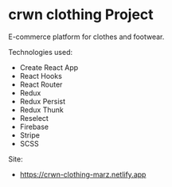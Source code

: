 # crwn clothing Project

E-commerce platform for clothes and footwear.

Technologies used:

- Create React App
- React Hooks
- React Router
- Redux
- Redux Persist
- Redux Thunk
- Reselect
- Firebase
- Stripe
- SCSS

Site:

- https://crwn-clothing-marz.netlify.app
